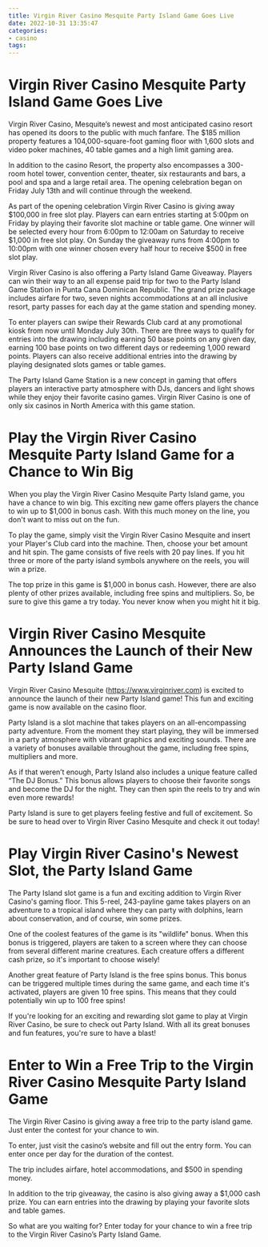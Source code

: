 ```yaml
---
title: Virgin River Casino Mesquite Party Island Game Goes Live
date: 2022-10-31 13:35:47
categories:
- casino
tags:
---
```



#  Virgin River Casino Mesquite Party Island Game Goes Live

Virgin River Casino, Mesquite’s newest and most anticipated casino resort has opened its doors to the public with much fanfare. The $185 million property features a 104,000-square-foot gaming floor with 1,600 slots and video poker machines, 40 table games and a high limit gaming area.

In addition to the casino Resort, the property also encompasses a 300-room hotel tower, convention center, theater, six restaurants and bars, a pool and spa and a large retail area. The opening celebration began on Friday July 13th and will continue through the weekend.

As part of the opening celebration Virgin River Casino is giving away $100,000 in free slot play. Players can earn entries starting at 5:00pm on Friday by playing their favorite slot machine or table game. One winner will be selected every hour from 6:00pm to 12:00am on Saturday to receive $1,000 in free slot play. On Sunday the giveaway runs from 4:00pm to 10:00pm with one winner chosen every half hour to receive $500 in free slot play.

Virgin River Casino is also offering a Party Island Game Giveaway. Players can win their way to an all expense paid trip for two to the Party Island Game Station in Punta Cana Dominican Republic. The grand prize package includes airfare for two, seven nights accommodations at an all inclusive resort, party passes for each day at the game station and spending money.

To enter players can swipe their Rewards Club card at any promotional kiosk from now until Monday July 30th. There are three ways to qualify for entries into the drawing including earning 50 base points on any given day, earning 100 base points on two different days or redeeming 1,000 reward points. Players can also receive additional entries into the drawing by playing designated slots games or table games.

The Party Island Game Station is a new concept in gaming that offers players an interactive party atmosphere with DJs, dancers and light shows while they enjoy their favorite casino games. Virgin River Casino is one of only six casinos in North America with this game station.

#  Play the Virgin River Casino Mesquite Party Island Game for a Chance to Win Big

When you play the Virgin River Casino Mesquite Party Island game, you have a chance to win big. This exciting new game offers players the chance to win up to $1,000 in bonus cash. With this much money on the line, you don't want to miss out on the fun.

To play the game, simply visit the Virgin River Casino Mesquite and insert your Player's Club card into the machine. Then, choose your bet amount and hit spin. The game consists of five reels with 20 pay lines. If you hit three or more of the party island symbols anywhere on the reels, you will win a prize.

The top prize in this game is $1,000 in bonus cash. However, there are also plenty of other prizes available, including free spins and multipliers. So, be sure to give this game a try today. You never know when you might hit it big.

#  Virgin River Casino Mesquite Announces the Launch of their New Party Island Game

Virgin River Casino Mesquite (https://www.virginriver.com) is excited to announce the launch of their new Party Island game! This fun and exciting game is now available on the casino floor.

Party Island is a slot machine that takes players on an all-encompassing party adventure. From the moment they start playing, they will be immersed in a party atmosphere with vibrant graphics and exciting sounds. There are a variety of bonuses available throughout the game, including free spins, multipliers and more.

As if that weren’t enough, Party Island also includes a unique feature called “The DJ Bonus.” This bonus allows players to choose their favorite songs and become the DJ for the night. They can then spin the reels to try and win even more rewards!

Party Island is sure to get players feeling festive and full of excitement. So be sure to head over to Virgin River Casino Mesquite and check it out today!

#  Play Virgin River Casino's Newest Slot, the Party Island Game

The Party Island slot game is a fun and exciting addition to Virgin River Casino's gaming floor. This 5-reel, 243-payline game takes players on an adventure to a tropical island where they can party with dolphins, learn about conservation, and of course, win some prizes.

One of the coolest features of the game is its "wildlife" bonus. When this bonus is triggered, players are taken to a screen where they can choose from several different marine creatures. Each creature offers a different cash prize, so it's important to choose wisely!

Another great feature of Party Island is the free spins bonus. This bonus can be triggered multiple times during the same game, and each time it's activated, players are given 10 free spins. This means that they could potentially win up to 100 free spins!

If you're looking for an exciting and rewarding slot game to play at Virgin River Casino, be sure to check out Party Island. With all its great bonuses and fun features, you're sure to have a blast!

#  Enter to Win a Free Trip to the Virgin River Casino Mesquite Party Island Game

The Virgin River Casino is giving away a free trip to the party island game. Just enter the contest for your chance to win.

To enter, just visit the casino’s website and fill out the entry form. You can enter once per day for the duration of the contest.

The trip includes airfare, hotel accommodations, and $500 in spending money.

In addition to the trip giveaway, the casino is also giving away a $1,000 cash prize. You can earn entries into the drawing by playing your favorite slots and table games.

So what are you waiting for? Enter today for your chance to win a free trip to the Virgin River Casino’s Party Island Game.